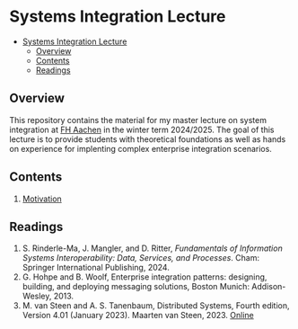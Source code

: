 # Systems Integration Lecture

<!--toc:start-->

- [Systems Integration Lecture](#systems-integration-lecture)
  - [Overview](#overview)
  - [Contents](#contents)
  - [Readings](#readings)
  <!--toc:end-->

## Overview

This repository contains the material for my master lecture on system
integration at [FH Aachen](https://fh-aachen.de) in the winter term 2024/2025.
The goal of this lecture is to provide students with theoretical foundations as
well as hands on experience for implenting complex enterprise integration
scenarios.

## Contents

1. [Motivation](lectures/motivation.md)

## Readings

1. S. Rinderle-Ma, J. Mangler, and D. Ritter, _Fundamentals of Information
   Systems Interoperability: Data, Services, and Processes_. Cham: Springer
   International Publishing, 2024.
2. G. Hohpe and B. Woolf, Enterprise integration patterns: designing, building,
   and deploying messaging solutions, Boston Munich: Addison-Wesley, 2013.
3. M. van Steen and A. S. Tanenbaum, Distributed Systems, Fourth edition,
   Version 4.01 (January 2023). Maarten van Steen, 2023.
   [Online](https://www.distributed-systems.net/index.php/books/ds4/)
